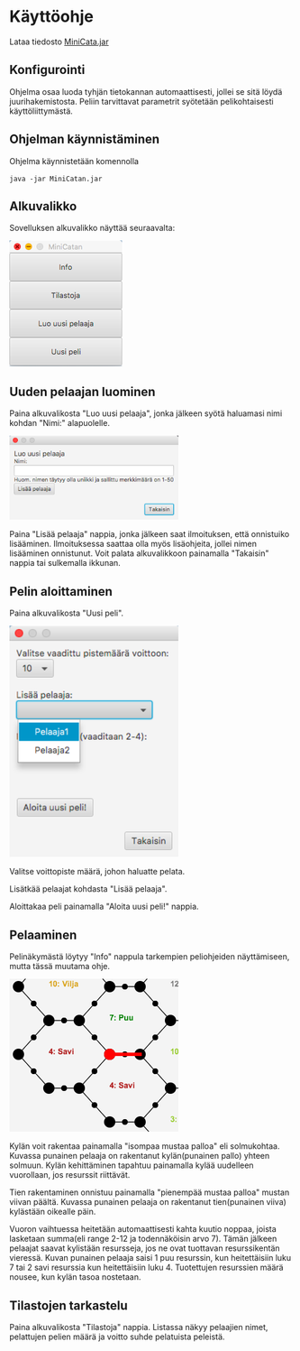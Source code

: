 # Käyttöohje

Lataa tiedosto [MiniCata.jar](https://github.com/014728019/otm-harjoitustyo/releases)

## Konfigurointi

Ohjelma osaa luoda tyhjän tietokannan automaattisesti, jollei se sitä löydä juurihakemistosta. Peliin tarvittavat parametrit syötetään pelikohtaisesti käyttöliittymästä.

## Ohjelman käynnistäminen

Ohjelma käynnistetään komennolla 

```
java -jar MiniCatan.jar
```

## Alkuvalikko

Sovelluksen alkuvalikko näyttää seuraavalta:

<img src="https://github.com/014728019/otm-harjoitustyo/blob/master/MiniCatan/dokumentointi/resurssit/alkuvalikko.png" width="200">

## Uuden pelaajan luominen

Paina alkuvalikosta "Luo uusi pelaaja", jonka jälkeen syötä haluamasi nimi kohdan "Nimi:" alapuolelle.

<img src="https://github.com/014728019/otm-harjoitustyo/blob/master/MiniCatan/dokumentointi/resurssit/uusipelaaja.png" width="300">

Paina "Lisää pelaaja" nappia, jonka jälkeen saat ilmoituksen, että onnistuiko lisääminen. Ilmoituksessa saattaa olla myös lisäohjeita, jollei nimen lisääminen onnistunut. Voit palata alkuvalikkoon painamalla "Takaisin" nappia tai sulkemalla ikkunan.

## Pelin aloittaminen

Paina alkuvalikosta "Uusi peli".

<img src="https://github.com/014728019/otm-harjoitustyo/blob/master/MiniCatan/dokumentointi/resurssit/pelinaloittaminen.png" width="300">

Valitse voittopiste määrä, johon haluatte pelata.

Lisätkää pelaajat kohdasta "Lisää pelaaja".

Aloittakaa peli painamalla "Aloita uusi peli!" nappia.

## Pelaaminen

Pelinäkymästä löytyy "Info" nappula tarkempien peliohjeiden näyttämiseen, mutta tässä muutama ohje.

<img src="https://github.com/014728019/otm-harjoitustyo/blob/master/MiniCatan/dokumentointi/resurssit/solmujatie.png" width="300">

Kylän voit rakentaa painamalla "isompaa mustaa palloa" eli solmukohtaa. Kuvassa punainen pelaaja on rakentanut kylän(punainen pallo) yhteen solmuun. Kylän kehittäminen tapahtuu painamalla kylää uudelleen vuorollaan, jos resurssit riittävät.

Tien rakentaminen onnistuu painamalla "pienempää mustaa palloa" mustan viivan päältä. Kuvassa punainen pelaaja on rakentanut tien(punainen viiva) kylästään oikealle päin.

Vuoron vaihtuessa heitetään automaattisesti kahta kuutio noppaa, joista lasketaan summa(eli range 2-12 ja todennäköisin arvo 7). Tämän jälkeen pelaajat saavat kylistään resursseja, jos ne ovat tuottavan resurssikentän vieressä. Kuvan punainen pelaaja saisi 1 puu resurssin, kun heitettäisiin luku 7 tai 2 savi resurssia kun heitettäisiin luku 4. Tuotettujen resurssien määrä nousee, kun kylän tasoa nostetaan.

## Tilastojen tarkastelu

Paina alkuvalikosta "Tilastoja" nappia. Listassa näkyy pelaajien nimet, pelattujen pelien määrä ja voitto suhde pelatuista peleistä.

